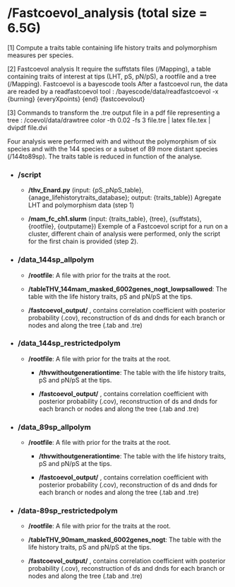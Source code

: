 
# **/Fastcoevol_analysis** (total size = 6.5G)

[1] Compute a traits table containing life history traits and polymorphism measures per species.

[2] Fastcoevol analysis
   It require the suffstats files (/Mapping), a table containing traits of interest at tips (LHT, pS, pN/pS), a rootfile and a tree (/Mapping).
   Fastcoevol is a bayescode tools
   After a fastcoevol run, the data are readed by a readfastcoevol tool : /bayescode/data/readfastcoevol -x {burning} {everyXpoints} {end} {fastcoevolout}

[3] Commands to transform the .tre output file in a pdf file representing a tree : /coevol/data/drawtree color -th 0.02 -fs 3 file.tre | latex file.tex | dvipdf file.dvi

Four analysis were performed with and without the polymorphism of six species and with the 144 species or a subset of 89 more distant species (/144to89sp).
The traits table is reduced in function of the analyse.


- ### **/script**

	- **/thv_Enard.py** (input: {pS_pNpS_table}, {anage_lifehistorytraits_database}; output: {traits_table})
   		Agregate LHT and polymorphism data (step 1)
		
	-  **/mam_fc_ch1.slurm** (input: {traits_table}, {tree}, {suffstats}, {rootfile}, {outputame})
   		Exemple of a Fastcoevol script for a run on a cluster, different chain of analysis were performed, only the script for the first chain is provided (step 2).
	
- ### **/data_144sp_allpolym**

	- **/rootfile**: A file with prior for the traits at the root.

	- **/tableTHV_144mam_masked_6002genes_nogt_lowpsallowed**: The table with the life history traits, pS and pN/pS at the tips.

	- **/fastcoevol_output/** , contains correlation coefficient with posterior probability (.cov), reconstruction of ds and dnds for each branch or nodes and along the tree (.tab and .tre)
	
- ### **/data_144sp_restrictedpolym**

	- **/rootfile**: A file with prior for the traits at the root.

        - **/thvwithoutgenerationtime**: The table with the life history traits, pS and pN/pS at the tips.

        - **/fastcoevol_output/** , contains correlation coefficient with posterior probability (.cov), reconstruction of ds and dnds for each branch or nodes and along the tree (.tab and .tre)

- ###  **/data_89sp_allpolym**

	- **/rootfile**: A file with prior for the traits at the root.

        - **/thvwithoutgenerationtime**: The table with the life history traits, pS and pN/pS at the tips.

        - **/fastcoevol_output/** , contains correlation coefficient with posterior probability (.cov), reconstruction of ds and dnds for each branch or nodes and along the tree (.tab and .tre)

- ### **/data-89sp_restrictedpolym**	

	- **/rootfile**: A file with prior for the traits at the root.

	- **/tableTHV_90mam_masked_6002genes_nogt**: The table with the life history traits, pS and pN/pS at the tips.

	- **/fastcoevol_output/** , contains correlation coefficient with posterior probability (.cov), reconstruction of ds and dnds for each branch or nodes and along the tree (.tab and .tre)
